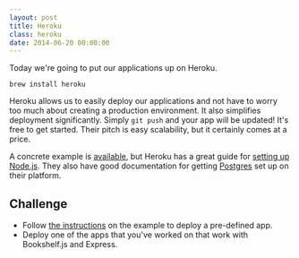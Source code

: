 ```yaml
---
layout: post
title: Heroku
class: heroku
date: 2014-06-20 00:00:00
---
```


Today we're going to put our applications up on Heroku.

    brew install heroku

Heroku allows us to easily deploy our applications and not have to worry too
much about creating a production environment. It also simplifies deployment
significantly. Simply `git push` and your app will be updated! It's free to get
started. Their pitch is easy scalability, but it certainly comes at a price.

A concrete example is [available][jsi-heroku-example], but Heroku has a great
guide for [setting up Node.js][heroku-node]. They also have good documentation
for getting [Postgres][heroku-postgres] set up on their platform.


## Challenge

- Follow [the instructions][jsi-heroku-example] on the example to deploy a
  pre-defined app.
- Deploy one of the apps that you've worked on that work with Bookshelf.js and
  Express.

[heroku-node]: https://devcenter.heroku.com/articles/getting-started-with-nodejs
[heroku-postgres]: https://devcenter.heroku.com/articles/heroku-postgresql
[jsi-heroku-example]: https://github.com/wbyoung/jsi-heroku-example
[newrelic-node]: http://newrelic.com/nodejs
